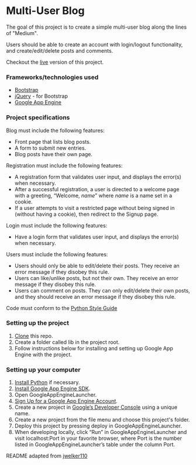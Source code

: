 # Multi-User Blog

The goal of this project is to create a simple multi-user blog along the lines of "Medium".

Users should be able to create an account with login/logout functionality, and create/edit/delete posts and comments.

Checkout the [live](https://fend-project-3.appspot.com) version of this project.

### Frameworks/technologies used
- [Bootstrap](http://getbootstrap.com/)
- [jQuery](https://jquery.com/) - for Bootstrap
- [Google App Engine](https://cloud.google.com/appengine/docs)

### Project specifications

Blog must include the following features:
- Front page that lists blog posts.
- A form to submit new entries.
- Blog posts have their own page.

Registration must include the following features:
- A registration form that validates user input, and displays the error(s) when necessary.
- After a successful registration, a user is directed to a welcome page with a greeting, “Welcome, *name*” where *name* is a name set in a cookie.
- If a user attempts to visit a restricted page without being signed in (without having a cookie), then redirect to the Signup page.

Login must include the following features:
- Have a login form that validates user input, and displays the error(s) when necessary.

Users must include the following features:
- Users should only be able to edit/delete their posts. They receive an error message if they disobey this rule.
- Users can like/unlike posts, but not their own. They receive an error message if they disobey this rule.
- Users can comment on posts. They can only edit/delete their own posts, and they should receive an error message if they disobey this rule.

Code must conform to the [Python Style Guide](https://google.github.io/styleguide/pyguide.html)

### Setting up the project

1. [Clone](https://github.com/jrios6) this repo.
2. Create a folder called lib in the project root.
3. Follow instructions below for installing and setting up Google App Engine with the project.

### Setting up your computer

1. [Install Python](https://www.python.org/downloads/) if necessary.
2. [Install Google App Engine SDK](https://cloud.google.com/appengine/downloads#Google_App_Engine_SDK_for_Python).
3. Open GoogleAppEngineLauncher.
4. [Sign Up for a Google App Engine Account](https://appengine.google.com/).
5. Create a new project in [Google’s Developer Console](https://console.cloud.google.com/) using a unique name.
6. Create a new project from the file menu and choose this project's folder.
7. Deploy this project by pressing deploy in GoogleAppEngineLauncher.
8. When developing locally, click “Run” in GoogleAppEngineLauncher and visit localhost:Port in your favorite browser, where Port is the number listed in GoogleAppEngineLauncher’s table under the column Port.

README adapted from [jwelker110](https://github.com/jwelker110/multi-user-blog/blob/master/README.md)
